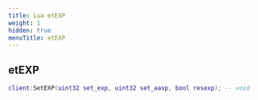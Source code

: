```yaml
---
title: Lua etEXP
weight: 1
hidden: true
menuTitle: etEXP
---
```

## etEXP
```lua
client:SetEXP(uint32 set_exp, uint32 set_aaxp, bool resexp); -- void
```